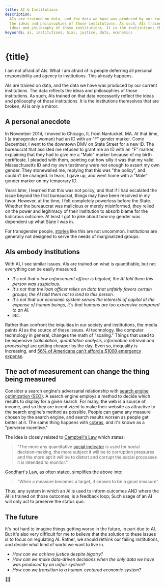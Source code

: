 ```yaml
---
title: AI & Institutions
description:
  AIs are trained on data, and the data we have was produced by our current institutions. The data reflects
  the ideas and philosophies of those institutions. As such, AIs trained on that data necessarily reflect the
  ideas and philosophy of those institutions. It is the institutions themselves that are broken; AI is only a mirror.
keywords: ai, institutions, bias, justice, data, economics
---
```


# {title}

I am not afraid of AIs. What I am afraid of is people deferring all personal responsibility and agency to institutions. This already happens.

AIs are trained on data, and the data we have was produced by our current institutions. The data reflects the ideas and philosophies of those institutions. As such, AIs trained on that data necessarily reflect the ideas and philosophy of those institutions. It is the institutions themselves that are broken; AI is only a mirror.

## A personal anecdote

In November 2014, I moved to Chicago, IL from Nantucket, MA. At that time, I (a transgender woman) had an ID with an "F" gender marker. Come December, I went to the downtown DMV on State Street for a new ID. The bureaucrat that assisted me refused to grant me an ID with an "F" marker, explaining that they had to give me a "Male" marker because of my birth certificate. I pleaded with them, pointing out how silly it was that my valid Massachusetts ID and my own testimony were not enough to assert my own gender. They stonewalled me, replying that this was "the policy", and couldn't be changed. In tears, I gave up, and went home with a "Male" gender marker on my temporary ID.

Years later, I learned that this was not policy, and that if I had escalated the issue beyond the first bureaucrat, things may have been resolved in my favor. However, at the time, I felt completely powerless before the State. Whether the bureaucrat was malicious or merely misinformed, they relied on the power and legitimacy of their institution to absorb blame for the ludicrous outcome. At least I got to joke about how my gender was dependent up what State I was in.

For transgender people, [stories][I Emailed My Doctor 133 Times: The Crisis In the British Healthcare System] like this are not uncommon. Institutions are generally not designed to serve the needs of marginalized groups.

## AIs embody institutions

With AI, I see similar issues. AIs are trained on what is quantifiable, but not everything can be easily measured.

- *It's not that a law enforcement officer is bigoted, the AI told them this person was suspicious.*
- *It's not that the loan officer relies on data that unfairly favors certain groups, the AI told them not to lend to this person.*
- *It's not that our economic system serves the interests of capital at the expense of human beings, it's that humans are too expensive compared to an AI.*
- *etc.*

Rather than confront the iniquities in our society and institutions, the media paints AI as the source of these issues. AI technology, like computer technology in general, changes the math of "scaling." Things that used to be expensive *(calculation, quantitative analysis, information retrieval and processing)* are getting cheaper by the day. Even so, inequality is increasing, and [56% of Americans can't afford a $1000 emergency expense][Bankrate emergency savings report].

## The act of measurement can change the thing being measured

Consider a search engine's adversarial relationship with [search engine optimization (SEO)][SEO]. A search engine employs a method to decide which results to display for a given search. For many, the web is a source of income, and so they are incentivized to make their website as attractive to the search engine's method as possible. People can game any measure chosen by the search engine, and search results worsen as people get better at it. The same thing happens with [cobras][Cobra Effect], and it's known as a "perverse incentive."

The idea is closely related to [Campbell's Law] which states:

> "The more any quantitative [social indicator](https://en.wikipedia.org/wiki/Social_indicator "Social indicator") is used for social decision-making, the more subject it will be to corruption pressures and the more apt it will be to distort and corrupt the social processes it is intended to monitor."

[Goodhart's Law], as often stated, simplifies the above into:

> "When a measure becomes a target, it ceases to be a good measure"

Thus, any system in which an AI is used to inform outcomes AND where the AI is trained on those outcomes, is a feedback loop; Such usage of an AI will only act to preserve the status quo.

## The future

It's not hard to imagine things getting worse in the future, in part due to AI. But it's also very difficult for me to believe that the solution to these issues is to focus on regulating AI. Rather, we should rethink our failing institutions, and decide what kind of world we want to live in.

- *How can we achieve justice despite bigotry?*
- *How can we make data-driven decisions when the only data we have was produced by an unfair system?*
- *How can we transition to a human-centered economic system?*

🤷‍♀️

[I Emailed My Doctor 133 Times: The Crisis In the British Healthcare System]: https://www.youtube.com/watch?v=v1eWIshUzr8
[Bankrate emergency savings report]: https://www.bankrate.com/banking/savings/emergency-savings-report/
[SEO]: https://en.wikipedia.org/wiki/Search_engine_optimization
[Cobra Effect]: https://en.wikipedia.org/wiki/Perverse_incentive#The_original_cobra_effect
[Campbell's Law]: https://en.wikipedia.org/wiki/Campbell%27s_law
[Goodhart's Law]: https://en.wikipedia.org/wiki/Goodhart%27s_law
